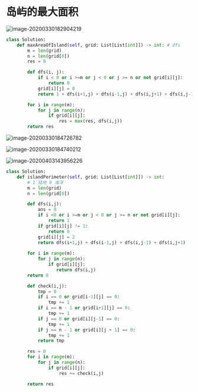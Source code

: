 # 岛屿的最大面积

![image-20200330182904219](D:\leetcode\矩阵中的dfs_bfs\image-3)

```python
class Solution:
    def maxAreaOfIsland(self, grid: List[List[int]]) -> int: # dfs
        m = len(grid)
        n = len(grid[0])
        res = 0

        def dfs(i, j):
            if i < 0 or i >=m or j < 0 or j >= n or not grid[i][j]: 
                return 0
            grid[i][j] = 0
            return 1 + dfs(i+1,j) + dfs(i-1,j) + dfs(i,j+1) + dfs(i,j-1)

        for i in range(m):
            for j in range(n):
                if grid[i][j]:
                    res = max(res, dfs(i,j))
        return res
```

![image-20200330184726782](D:\leetcode\矩阵中的dfs_bfs\image-4)

![image-20200330184740212](D:\leetcode\矩阵中的dfs_bfs\image-5)

![image-20200403143956226](D:\leetcode\矩阵中的dfs_bfs\image-4（2）)

```python
class Solution:
    def islandPerimeter(self, grid: List[List[int]]) -> int:
        # 1 陆地 0 海洋
        m = len(grid)
        n = len(grid[0])

        def dfs(i,j):
            ans = 0
            if i <0 or i >=m or j < 0 or j >= n or not grid[i][j]:
                return 1
            if grid[i][j] != 1:
                return 0
            grid[i][j] = 2
            return dfs(i+1,j) + dfs(i-1,j) + dfs(i,j-1) + dfs(i,j+1)
        
        for i in range(m):
            for j in range(n):
                if grid[i][j]:
                   return dfs(i,j)
        return 0
```

```python
        def check(i,j):
            tmp = 0
            if i == 0 or grid[i-1][j] == 0:
                tmp += 1
            if i == m - 1 or grid[i+1][j] == 0:
                tmp += 1
            if j == 0 or grid[i][j-1] == 0:
                tmp += 1
            if j == n - 1 or grid[i][j + 1] == 0:
                tmp += 1
            return tmp

        res = 0
        for i in range(m):
            for j in range(n):
                if grid[i][j]:
                    res += check(i,j)

        return res
```

